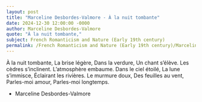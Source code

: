 ```yaml
---
layout: post
title: "Marceline Desbordes-Valmore - À la nuit tombante"
date: 2024-12-30 12:00:00 -0000
author: Marceline Desbordes-Valmore
quote: "À la nuit tombante,"
subject: French Romanticism and Nature (Early 19th century)
permalink: /French Romanticism and Nature (Early 19th century)/Marceline Desbordes-Valmore/Marceline Desbordes-Valmore - À la nuit tombante
---
```


À la nuit tombante,
La brise légère,
Dans la verdure,
Un chant s’élève.
Les cèdres s’inclinent.
L’atmosphère embaume.
Dans le ciel étoilé,
La lune s’immisce,
Éclairant les rivières.
Le murmure doux,
Des feuilles au vent,
Parles-moi amour,
Parles-moi longtemps.

- Marceline Desbordes-Valmore
